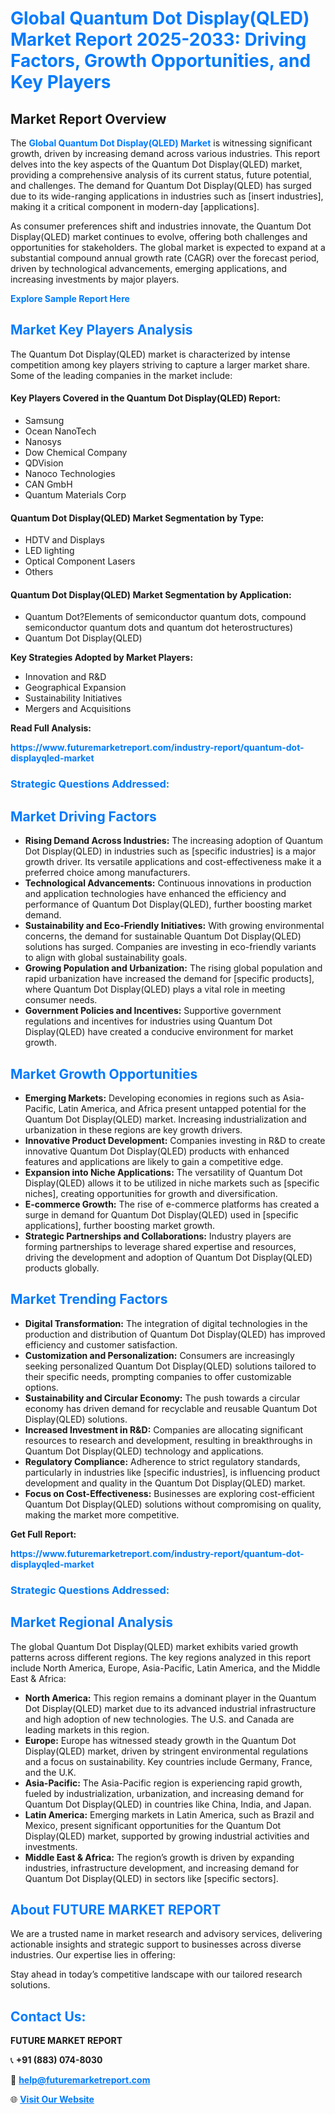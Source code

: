 <h1 style="color: #007BFF;">Global Quantum Dot Display(QLED) Market Report 2025-2033: Driving Factors, Growth Opportunities, and Key Players</h1>

<section id="overview">
<h2>Market Report Overview</h2>
<p>The <a href="https://www.futuremarketreport.com/industry-report/quantum-dot-displayqled-market" style="color: #007BFF; text-decoration: none;"><strong>Global Quantum Dot Display(QLED) Market</strong></a> is witnessing significant growth, driven by increasing demand across various industries. This report delves into the key aspects of the Quantum Dot Display(QLED) market, providing a comprehensive analysis of its current status, future potential, and challenges. The demand for Quantum Dot Display(QLED) has surged due to its wide-ranging applications in industries such as [insert industries], making it a critical component in modern-day [applications].</p>
<p>As consumer preferences shift and industries innovate, the Quantum Dot Display(QLED) market continues to evolve, offering both challenges and opportunities for stakeholders. The global market is expected to expand at a substantial compound annual growth rate (CAGR) over the forecast period, driven by technological advancements, emerging applications, and increasing investments by major players.</p>
</section>

<section id="overview">
<p><a href="https://www.futuremarketreport.com/request-sample/reportId=83454" style="color: #007BFF; text-decoration: none;"><strong>Explore Sample Report Here</strong></a></p>
</section>

<section id="key-players">
<h2 style="color: #007BFF;">Market Key Players Analysis</h2>
<p>The Quantum Dot Display(QLED) market is characterized by intense competition among key players striving to capture a larger market share. Some of the leading companies in the market include:</p>
<h4>Key Players Covered in the Quantum Dot Display(QLED) Report:</h4>
<ul><li>Samsung</li><li>Ocean NanoTech</li><li>Nanosys</li><li>Dow Chemical Company</li><li>QDVision</li><li>Nanoco Technologies</li><li>CAN GmbH</li><li>Quantum Materials Corp</li></ul>
<h4>Quantum Dot Display(QLED) Market Segmentation by Type:</h4>
<ul><li>HDTV and Displays</li><li>LED lighting</li><li>Optical Component Lasers</li><li>Others</li></ul>

<h4>Quantum Dot Display(QLED) Market Segmentation by Application:</h4>
<ul><li>Quantum Dot?Elements of semiconductor quantum dots, compound semiconductor quantum dots and quantum dot heterostructures)</li><li>Quantum Dot Display(QLED)</li></ul>
<p><strong>Key Strategies Adopted by Market Players:</strong></p>
<ul>
<li>Innovation and R&D</li>
<li>Geographical Expansion</li>
<li>Sustainability Initiatives</li>
<li>Mergers and Acquisitions</li>
</ul>
</section>

<section>
<p><strong>Read Full Analysis: </strong></p><a href="https://www.futuremarketreport.com/industry-report/quantum-dot-displayqled-market" style="color: #007BFF; text-decoration: none;"><strong>https://www.futuremarketreport.com/industry-report/quantum-dot-displayqled-market</strong></a>
<h3 style="color: #007BFF;">Strategic Questions Addressed:</h3>
</section>

<section id="driving-factors">
<h2 style="color: #007BFF;">Market Driving Factors</h2>
<ul>
<li><strong>Rising Demand Across Industries:</strong> The increasing adoption of Quantum Dot Display(QLED) in industries such as [specific industries] is a major growth driver. Its versatile applications and cost-effectiveness make it a preferred choice among manufacturers.</li>
<li><strong>Technological Advancements:</strong> Continuous innovations in production and application technologies have enhanced the efficiency and performance of Quantum Dot Display(QLED), further boosting market demand.</li>
<li><strong>Sustainability and Eco-Friendly Initiatives:</strong> With growing environmental concerns, the demand for sustainable Quantum Dot Display(QLED) solutions has surged. Companies are investing in eco-friendly variants to align with global sustainability goals.</li>
<li><strong>Growing Population and Urbanization:</strong> The rising global population and rapid urbanization have increased the demand for [specific products], where Quantum Dot Display(QLED) plays a vital role in meeting consumer needs.</li>
<li><strong>Government Policies and Incentives:</strong> Supportive government regulations and incentives for industries using Quantum Dot Display(QLED) have created a conducive environment for market growth.</li>
</ul>
</section>

<section id="growth-opportunities">
<h2 style="color: #007BFF;">Market Growth Opportunities</h2>
<ul>
<li><strong>Emerging Markets:</strong> Developing economies in regions such as Asia-Pacific, Latin America, and Africa present untapped potential for the Quantum Dot Display(QLED) market. Increasing industrialization and urbanization in these regions are key growth drivers.</li>
<li><strong>Innovative Product Development:</strong> Companies investing in R&D to create innovative Quantum Dot Display(QLED) products with enhanced features and applications are likely to gain a competitive edge.</li>
<li><strong>Expansion into Niche Applications:</strong> The versatility of Quantum Dot Display(QLED) allows it to be utilized in niche markets such as [specific niches], creating opportunities for growth and diversification.</li>
<li><strong>E-commerce Growth:</strong> The rise of e-commerce platforms has created a surge in demand for Quantum Dot Display(QLED) used in [specific applications], further boosting market growth.</li>
<li><strong>Strategic Partnerships and Collaborations:</strong> Industry players are forming partnerships to leverage shared expertise and resources, driving the development and adoption of Quantum Dot Display(QLED) products globally.</li>
</ul>
</section>

<section id="trending-factors">
<h2 style="color: #007BFF;">Market Trending Factors</h2>
<ul>
<li><strong>Digital Transformation:</strong> The integration of digital technologies in the production and distribution of Quantum Dot Display(QLED) has improved efficiency and customer satisfaction.</li>
<li><strong>Customization and Personalization:</strong> Consumers are increasingly seeking personalized Quantum Dot Display(QLED) solutions tailored to their specific needs, prompting companies to offer customizable options.</li>
<li><strong>Sustainability and Circular Economy:</strong> The push towards a circular economy has driven demand for recyclable and reusable Quantum Dot Display(QLED) solutions.</li>
<li><strong>Increased Investment in R&D:</strong> Companies are allocating significant resources to research and development, resulting in breakthroughs in Quantum Dot Display(QLED) technology and applications.</li>
<li><strong>Regulatory Compliance:</strong> Adherence to strict regulatory standards, particularly in industries like [specific industries], is influencing product development and quality in the Quantum Dot Display(QLED) market.</li>
<li><strong>Focus on Cost-Effectiveness:</strong> Businesses are exploring cost-efficient Quantum Dot Display(QLED) solutions without compromising on quality, making the market more competitive.</li>
</ul>
</section>

<section>
<p><strong>Get Full Report: </strong></p><a href="https://www.futuremarketreport.com/industry-report/quantum-dot-displayqled-market" style="color: #007BFF; text-decoration: none;"><strong>https://www.futuremarketreport.com/industry-report/quantum-dot-displayqled-market</strong></a>
<h3 style="color: #007BFF;">Strategic Questions Addressed:</h3>
</section>


<section id="regional-analysis">
<h2 style="color: #007BFF;">Market Regional Analysis</h2>
<p>The global Quantum Dot Display(QLED) market exhibits varied growth patterns across different regions. The key regions analyzed in this report include North America, Europe, Asia-Pacific, Latin America, and the Middle East & Africa:</p>
<ul>
<li><strong>North America:</strong> This region remains a dominant player in the Quantum Dot Display(QLED) market due to its advanced industrial infrastructure and high adoption of new technologies. The U.S. and Canada are leading markets in this region.</li>
<li><strong>Europe:</strong> Europe has witnessed steady growth in the Quantum Dot Display(QLED) market, driven by stringent environmental regulations and a focus on sustainability. Key countries include Germany, France, and the U.K.</li>
<li><strong>Asia-Pacific:</strong> The Asia-Pacific region is experiencing rapid growth, fueled by industrialization, urbanization, and increasing demand for Quantum Dot Display(QLED) in countries like China, India, and Japan.</li>
<li><strong>Latin America:</strong> Emerging markets in Latin America, such as Brazil and Mexico, present significant opportunities for the Quantum Dot Display(QLED) market, supported by growing industrial activities and investments.</li>
<li><strong>Middle East & Africa:</strong> The region’s growth is driven by expanding industries, infrastructure development, and increasing demand for Quantum Dot Display(QLED) in sectors like [specific sectors].</li>
</ul>
</section>

<footer>
<h2 style="color: #007BFF;">About FUTURE MARKET REPORT</h2>
<p>We are a trusted name in market research and advisory services, delivering actionable insights and strategic support to businesses across diverse industries. Our expertise lies in offering:</p>

<p>Stay ahead in today’s competitive landscape with our tailored research solutions.</p>

<h2 style="color: #007BFF;">Contact Us:</h2>
<p><strong>FUTURE MARKET REPORT</strong></p>
<p>📞 <strong>+91 (883) 074-8030</strong></p>
<p>📧 <strong><a href="mailto:help@futuremarketreport.com" style="color: #007BFF;">help@futuremarketreport.com</a></strong></p>
<p>🌐 <strong><a href="https://www.futuremarketreport.com/" style="color: #007BFF;">Visit Our Website</a></strong></p>
</footer>
